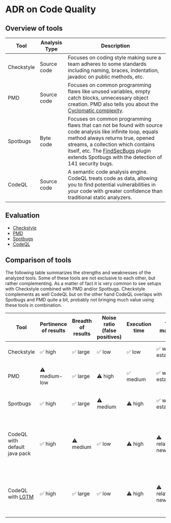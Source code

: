 # ADR on Code Quality

## Overview of tools

| Tool       | Analysis Type | Description                                                                                                                                                                                                                                                                                                              |
|------------|---------------|--------------------------------------------------------------------------------------------------------------------------------------------------------------------------------------------------------------------------------------------------------------------------------------------------------------------------|
| Checkstyle | Source code   | Focuses on coding style making sure a team adheres to some standards including naming, braces, indentation, javadoc on public methods, etc.                                                                                                                                                                              |
| PMD        | Source code   | Focuses on common programming flaws like unused variables, empty catch blocks, unnecessary object creation. PMD also tells you about the [Cyclomatic complexity](https://en.wikipedia.org/wiki/Cyclomatic_complexity).                                                                                                   |
| Spotbugs   | Byte code     | Focuses on common programming flaws that can not be found with source code analysis like infinite loop, equals method always returns true, opened streams, a collection which contains itself, etc. The [FindSecBugs](https://find-sec-bugs.github.io/) plugin extends Spotbugs with the detection of 141 security bugs. |
| CodeQL     | Source code   | A semantic code analysis engine. CodeQL treats code as data, allowing you to find potential vulnerabilities in your code with greater confidence than traditional static analyzers.                                                                                                                                      |

## Evaluation

- [Checkstyle](CHECKSTYLE.md)
- [PMD](PMD.md)
- [Spotbugs](SPOTBUGS.md)
- [CodeQL](CODEQL.md)

## Comparison of tools

The following table summarizes the strengths and weaknesses of the analyzed tools. Some of these tools are not exclusive to each other, but rather complementing. As a matter of fact it is very common to see setups with Checkstyle combined with PMD and/or Spotbugs. Checkstyle complements as well CodeQL but on the other hand CodeQL overlaps with Spotbugs and PMD quite a bit, probably not bringing much value using these tools in combination. 

| Tool                                  | Pertinence of results | Breadth of results | Noise ratio (false positives) | Execution time | Tool maturity      | Comments                                                                                            |
|---------------------------------------|-----------------------|--------------------|-------------------------------|----------------|--------------------|-----------------------------------------------------------------------------------------------------|
| Checkstyle                            | ✅ high                | ✅ large            | ✅ low                         | ✅ low          | ✅ well established | ✅ Already in use in EDC repo                                                                        |
| PMD                                   | ⚠️ medium-low         | ✅ large            | ⚠️ high                       | ✅ medium       | ✅ well established | ⚠️ No result aggregation -> IDE plugin recommended                                                  | 
| Spotbugs                              | ✅ high                | ✅ large            | ⚠️ medium                     | ⚠️ high        | ✅ well established | ⚠️ No result aggregation -> IDE plugin recommended                                                  |
| CodeQL with default java pack         | ✅ high                | ⚠️ medium          | ✅ low                         | ⚠️ high        | ⚠️ relatively new  | ⚠️ Only few security rules<br/> ⚠️ Does not support suppressions <br/> ✅ Already in use in EDC repo |
| CodeQL with [LGTM](https://lgtm.com/) | ✅ high                | ✅ large            | ✅ low                         | ⚠️ high        | ⚠️ relatively new  | ⚠️ Dependency to external tool<br/>✅ CodeQL already in use in EDC repo                              |
